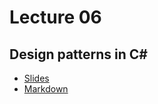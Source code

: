 # Lecture 06
## Design patterns in C#
* [Slides](https://gitpitch.com/orlicekm/CsharpCourse/master?p=Lectures/Lecture06)  
* [Markdown](/Lectures/Lecture06/PITCHME.md)